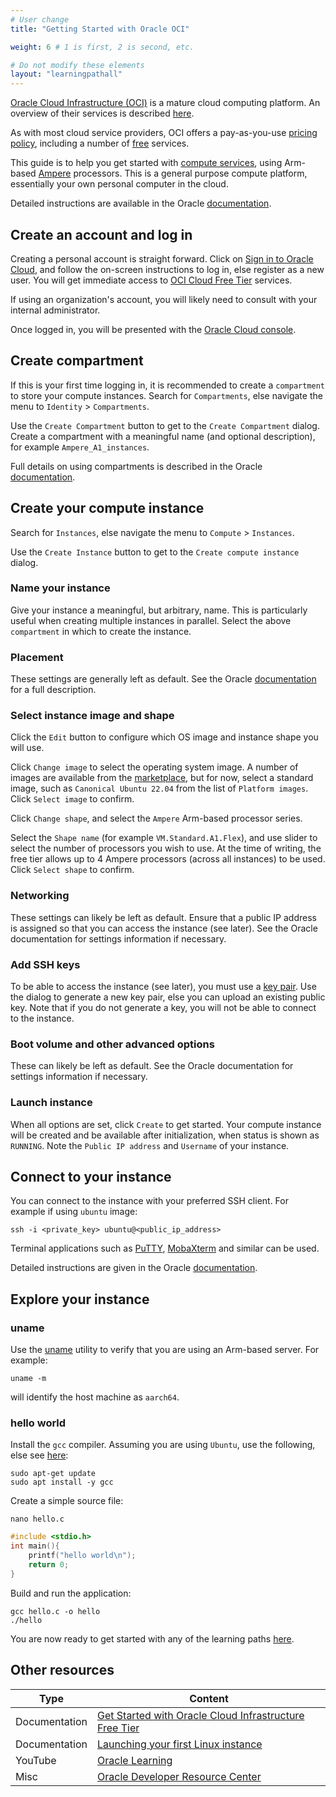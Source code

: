```yaml
---
# User change
title: "Getting Started with Oracle OCI"

weight: 6 # 1 is first, 2 is second, etc.

# Do not modify these elements
layout: "learningpathall"
---
```

[Oracle Cloud Infrastructure (OCI)](https://oracle.com/cloud/) is a mature cloud computing platform. An overview of their services is described [here](https://www.oracle.com/cloud/why-oci/).

As with most cloud service providers, OCI offers a pay-as-you-use [pricing policy](https://www.oracle.com/cloud/pricing/), including a number of [free](https://www.oracle.com/cloud/free/) services.

This guide is to help you get started with [compute services](https://www.oracle.com/cloud/compute/), using Arm-based [Ampere](https://www.oracle.com/cloud/compute/arm/) processors. This is a general purpose compute platform, essentially your own personal computer in the cloud.

Detailed instructions are available in the Oracle [documentation](https://docs.oracle.com/en-us/iaas/Content/Compute/References/arm.htm#create-instances).

## Create an account and log in

Creating a personal account is straight forward. Click on [Sign in to Oracle Cloud](https://www.oracle.com/cloud), and follow the on-screen instructions to log in, else register as a new user. You will get immediate access to [OCI Cloud Free Tier](https://www.oracle.com/cloud/free) services.

If using an organization's account, you will likely need to consult with your internal administrator.

Once logged in, you will be presented with the [Oracle Cloud console](https://docs.oracle.com/en-us/iaas/Content/GSG/Concepts/console.htm). 

## Create compartment

If this is your first time logging in, it is recommended to create a `compartment` to store your compute instances. Search for `Compartments`, else navigate the menu to `Identity` > `Compartments`.

Use the `Create Compartment` button to get to the `Create Compartment` dialog. Create a compartment with a meaningful name (and optional description), for example `Ampere_A1_instances`.

Full details on using compartments is described in the Oracle [documentation](https://docs.oracle.com/en-us/iaas/Content/Identity/compartments/managingcompartments.htm).

## Create your compute instance

Search for `Instances`, else navigate the menu to `Compute` > `Instances`.

Use the `Create Instance` button to get to the `Create compute instance` dialog.

### Name your instance

Give your instance a meaningful, but arbitrary, name. This is particularly useful when creating multiple instances in parallel. Select the above `compartment` in which to create the instance.

### Placement

These settings are generally left as default. See the Oracle [documentation](https://docs.oracle.com/en-us/iaas/Content/General/Concepts/regions.htm) for a full description.

### Select instance image and shape

Click the `Edit` button to configure which OS image and instance shape you will use.

Click `Change image` to select the operating system image. A number of images are available from the [marketplace](https://cloudmarketplace.oracle.com/marketplace), but for now, select a standard image, such as `Canonical Ubuntu 22.04` from the list of `Platform images`. Click `Select image` to confirm.

Click `Change shape`, and select the `Ampere` Arm-based processor series.

Select the `Shape name` (for example `VM.Standard.A1.Flex`), and use slider to select the number of processors you wish to use. At the time of writing, the free tier allows up to 4 Ampere processors (across all instances) to be used. Click `Select shape` to confirm.


### Networking

These settings can likely be left as default. Ensure that a public IP address is assigned so that you can access the instance (see later). See the Oracle documentation for settings information if necessary.

### Add SSH keys

To be able to access the instance (see later), you must use a [key pair](https://docs.oracle.com/en-us/iaas/Content/Compute/Tasks/managingkeypairs.htm). Use the dialog to generate a new key pair, else you can upload an existing public key. Note that if you do not generate a key, you will not be able to connect to the instance.

### Boot volume and other advanced options

These can likely be left as default. See the Oracle documentation for settings information if necessary.

### Launch instance

When all options are set, click `Create` to get started. Your compute instance will be created and be available after initialization, when status is shown as `RUNNING`. Note the `Public IP address` and `Username` of your instance.

## Connect to your instance

You can connect to the instance with your preferred SSH client. For example if using `ubuntu` image:
```console
ssh -i <private_key> ubuntu@<public_ip_address>
```
Terminal applications such as [PuTTY](https://www.putty.org/), [MobaXterm](https://mobaxterm.mobatek.net/) and similar can be used.

Detailed instructions are given in the Oracle [documentation](https://docs.oracle.com/en-us/iaas/Content/Compute/Tasks/accessinginstance.htm).

## Explore your instance

### uname

Use the [uname](https://en.wikipedia.org/wiki/Uname) utility to verify that you are using an Arm-based server. For example:
```console
uname -m
```
will identify the host machine as `aarch64`.

### hello world

Install the `gcc` compiler. Assuming you are using `Ubuntu`, use the following, else see [here](/install-tools/gcc):
```console
sudo apt-get update
sudo apt install -y gcc
```
Create a simple source file:
```console
nano hello.c
```
```C
#include <stdio.h>
int main(){
    printf("hello world\n");
    return 0;
}
```
Build and run the application:
```console
gcc hello.c -o hello
./hello
```
You are now ready to get started with any of the learning paths [here](/cloud/#application-specific-learning-paths).

## Other resources

| Type          | Content             |
| ---           | ---                 |
| Documentation | [Get Started with Oracle Cloud Infrastructure Free Tier](https://docs.oracle.com/en/learn/cloud_free_tier/index.html) |
| Documentation | [Launching your first Linux instance](https://docs.oracle.com/en-us/iaas/Content/GSG/Reference/overviewworkflow.htm) |
| YouTube       | [Oracle Learning](https://www.youtube.com/user/OracleLearning) |
| Misc          | [Oracle Developer Resource Center](https://developer.oracle.com/arm/) |

